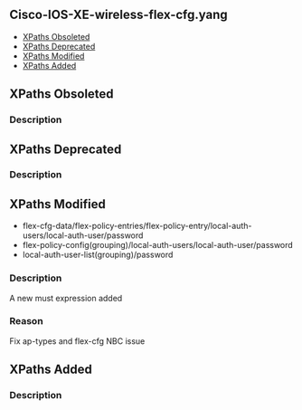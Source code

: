 ## Cisco-IOS-XE-wireless-flex-cfg.yang


- [XPaths Obsoleted](#xpaths-obsoleted)
- [XPaths Deprecated](#xpaths-deprecated)
- [XPaths Modified](#xpaths-modified)
- [XPaths Added](#xpaths-added)

## XPaths Obsoleted

### Description

## XPaths Deprecated

### Description

## XPaths Modified

- flex-cfg-data/flex-policy-entries/flex-policy-entry/local-auth-users/local-auth-user/password
- flex-policy-config(grouping)/local-auth-users/local-auth-user/password
- local-auth-user-list(grouping)/password

### Description

A new must expression added

### Reason

Fix ap-types and flex-cfg NBC issue

## XPaths Added

### Description
